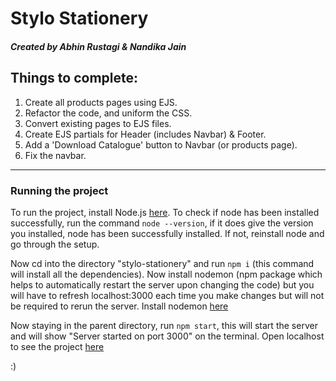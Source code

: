 # Stylo Stationery
##### Created by Abhin Rustagi & Nandika Jain

## Things to complete:
1. Create all products pages using EJS.
2. Refactor the code, and uniform the CSS.
3. Convert existing pages to EJS files.
4. Create EJS partials for Header (includes Navbar) & Footer.
5. Add a 'Download Catalogue' button to Navbar (or products page).
6. Fix the navbar.

<hr>

### Running the project

To run the project, install Node.js [here](https://nodejs.org/en/).
To check if node has been installed successfully, run the command ```node --version```, if it does give the version you installed, node has been successfully installed. If not, reinstall node and go through the setup.

Now cd into the directory "stylo-stationery" and run ```npm i``` (this command will install all the dependencies).
Now install nodemon (npm package which helps to automatically restart the server upon changing the code) but you will have to refresh localhost:3000 each time you make changes but will not be required to rerun the server. Install nodemon [here](https://www.npmjs.com/package/nodemon)

Now staying in the parent directory, run ```npm start```, this will start the server and will show "Server started on port 3000" on the terminal.
Open localhost to see the project [here](http://localhost:3000/)

:)
